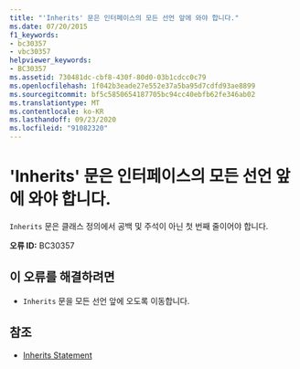 ```yaml
---
title: "'Inherits' 문은 인터페이스의 모든 선언 앞에 와야 합니다."
ms.date: 07/20/2015
f1_keywords:
- bc30357
- vbc30357
helpviewer_keywords:
- BC30357
ms.assetid: 730481dc-cbf8-430f-80d0-03b1cdcc0c79
ms.openlocfilehash: 1f042b3eade27e552e37a5ba95d7cdfd93ae8899
ms.sourcegitcommit: bf5c5850654187705bc94cc40ebfb62fe346ab02
ms.translationtype: MT
ms.contentlocale: ko-KR
ms.lasthandoff: 09/23/2020
ms.locfileid: "91082320"
---
```

# <a name="inherits-statements-must-precede-all-declarations-in-an-interface"></a>'Inherits' 문은 인터페이스의 모든 선언 앞에 와야 합니다.

`Inherits` 문은 클래스 정의에서 공백 및 주석이 아닌 첫 번째 줄이어야 합니다.  
  
 **오류 ID:** BC30357  
  
## <a name="to-correct-this-error"></a>이 오류를 해결하려면  
  
- `Inherits` 문을 모든 선언 앞에 오도록 이동합니다.  
  
## <a name="see-also"></a>참조

- [Inherits Statement](../language-reference/statements/inherits-statement.md)
